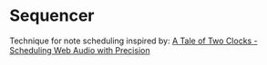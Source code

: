 # Sequencer

Technique for note scheduling inspired by:
[A Tale of Two Clocks - Scheduling Web Audio with Precision](https://www.html5rocks.com/en/tutorials/audio/scheduling/)
